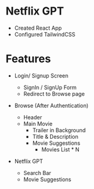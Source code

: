 # Netflix GPT

- Created React App
- Configured TailwindCSS

# Features

- Login/ Signup Screen
    - SignIn / SignUp Form
    - Redirect to Browse page
- Browse (After Authentication) 
    - Header
    - Main Movie
        - Trailer in Background
        - Title & Description
        - Movie Suggestions
            - Movies List * N

- Netflix GPT
    - Search Bar
    - Movie Suggestions

